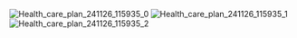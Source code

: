 ![Health_care_plan_241126_115935_0](https://github.com/user-attachments/assets/803054f9-d39c-4221-bf61-a93b3f7f27f5)
![Health_care_plan_241126_115935_1](https://github.com/user-attachments/assets/ab6b27fc-f9e2-48d5-815e-7bf62d2cc21d)
![Health_care_plan_241126_115935_2](https://github.com/user-attachments/assets/1bd1a5af-5965-49ce-a6a2-2c651e64b01d)
